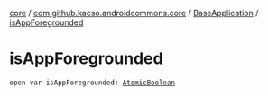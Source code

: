 [core](../../index.md) / [com.github.kacso.androidcommons.core](../index.md) / [BaseApplication](index.md) / [isAppForegrounded](./is-app-foregrounded.md)

# isAppForegrounded

`open var isAppForegrounded: `[`AtomicBoolean`](http://docs.oracle.com/javase/8/docs/api/java/util/concurrent/atomic/AtomicBoolean.html)